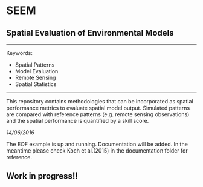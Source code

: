 # SEEM
## Spatial Evaluation of Environmental Models
***
Keywords: 
- Spatial Patterns
- Model Evaluation
- Remote Sensing
- Spatial Statistics

***
This repository contains methodologies that can be incorporated as spatial performance metrics to evaluate spatial model output. Simulated patterns are compared with reference patterns (e.g. remote sensing observations) and the spatial performance is quantified by a skill score.

*14/06/2016*

The EOF example is up and running. Documentation will be added. In the meantime please check Koch et al.(2015) in the documentation folder 
for reference.  

## Work in progress!!
